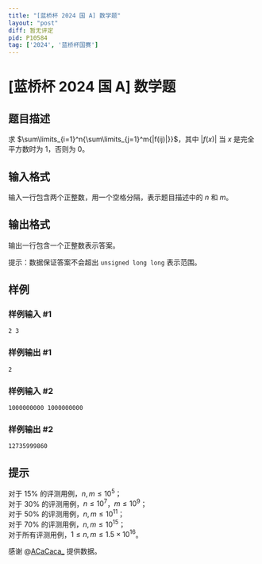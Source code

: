 ```yaml
---
title: "[蓝桥杯 2024 国 A] 数学题"
layout: "post"
diff: 暂无评定
pid: P10584
tag: ['2024', '蓝桥杯国赛']
---
```

# [蓝桥杯 2024 国 A] 数学题
## 题目描述

求 $\sum\limits_{i=1}^n{\sum\limits_{j=1}^m{|f(ij)|}}$，其中 $|f(x)|$ 当 $x$ 是完全平方数时为 $1$，否则为 $0$。
## 输入格式

输入一行包含两个正整数，用一个空格分隔，表示题目描述中的 $n$ 和 $m$。


## 输出格式

输出一行包含一个正整数表示答案。

提示：数据保证答案不会超出 `unsigned long long` 表示范围。
## 样例

### 样例输入 #1
```
2 3
```
### 样例输出 #1
```
2
```
### 样例输入 #2
```
1000000000 1000000000
```
### 样例输出 #2
```
12735999860
```
## 提示

对于 $15\%$ 的评测用例，$n,m \le 10^5$；  
对于 $30\%$ 的评测用例，$n \le 10^7$，$m \le 10^9$；  
对于 $50\%$ 的评测用例，$n,m \le 10^{11}$；  
对于 $70\%$ 的评测用例，$n,m \le 10^{15}$；  
对于所有评测用例，$1 \le n,m \le 1.5 \times 10^{16}$。

感谢 @[ACaCaca_](https://www.luogu.com.cn/user/320423) 提供数据。
